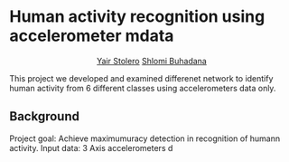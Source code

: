# Human activity recognition using accelerometer mdata

  <p align="center">
    <a • href="https://github.com/Yair192">Yair Stolero</a> 
    <a • href="">Shlomi Buhadana</a>
  </p>

This project we developed and examined differenet network to identify human activity from 6 different classes using accelerometers data only.

## Background

Project goal: Achieve maximumuracy detection in recognition of humann activity.
Input data: 3 Axis accelerometers d

